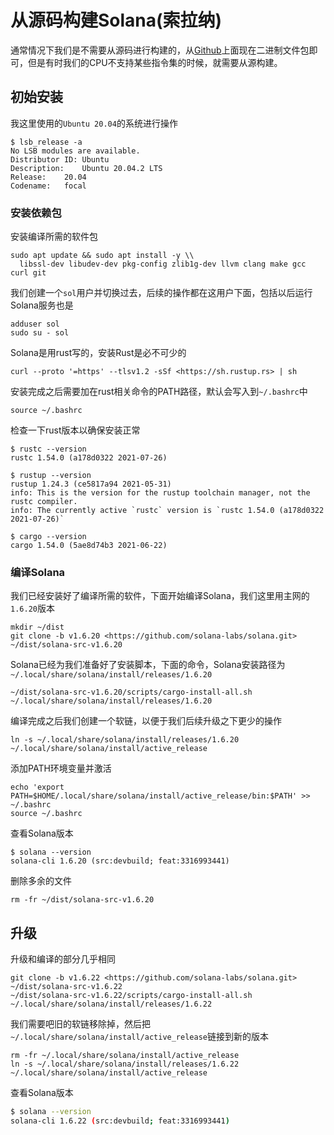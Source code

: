 # 从源码构建Solana(索拉纳)

通常情况下我们是不需要从源码进行构建的，从[Github](https://github.com/solana-labs/solana/releases)上面现在二进制文件包即可，但是有时我们的CPU不支持某些指令集的时候，就需要从源构建。

## 初始安装

我这里使用的`Ubuntu 20.04`的系统进行操作

```
$ lsb_release -a
No LSB modules are available.
Distributor ID:	Ubuntu
Description:	Ubuntu 20.04.2 LTS
Release:	20.04
Codename:	focal

```

### 安装依赖包

安装编译所需的软件包

```
sudo apt update && sudo apt install -y \\
  libssl-dev libudev-dev pkg-config zlib1g-dev llvm clang make gcc curl git

```

我们创建一个`sol`用户并切换过去，后续的操作都在这用户下面，包括以后运行Solana服务也是

```
adduser sol
sudo su - sol

```

Solana是用rust写的，安装Rust是必不可少的

```
curl --proto '=https' --tlsv1.2 -sSf <https://sh.rustup.rs> | sh

```

安装完成之后需要加在rust相关命令的PATH路径，默认会写入到`~/.bashrc`中

```
source ~/.bashrc

```

检查一下rust版本以确保安装正常

```
$ rustc --version
rustc 1.54.0 (a178d0322 2021-07-26)

$ rustup --version
rustup 1.24.3 (ce5817a94 2021-05-31)
info: This is the version for the rustup toolchain manager, not the rustc compiler.
info: The currently active `rustc` version is `rustc 1.54.0 (a178d0322 2021-07-26)`

$ cargo --version
cargo 1.54.0 (5ae8d74b3 2021-06-22)

```

### 编译Solana

我们已经安装好了编译所需的软件，下面开始编译Solana，我们这里用主网的`1.6.20`版本

```
mkdir ~/dist
git clone -b v1.6.20 <https://github.com/solana-labs/solana.git> ~/dist/solana-src-v1.6.20

```

Solana已经为我们准备好了安装脚本，下面的命令，Solana安装路径为`~/.local/share/solana/install/releases/1.6.20`

```
~/dist/solana-src-v1.6.20/scripts/cargo-install-all.sh ~/.local/share/solana/install/releases/1.6.20

```

编译完成之后我们创建一个软链，以便于我们后续升级之下更少的操作

```
ln -s ~/.local/share/solana/install/releases/1.6.20 ~/.local/share/solana/install/active_release

```

添加PATH环境变量并激活

```
echo 'export PATH=$HOME/.local/share/solana/install/active_release/bin:$PATH' >> ~/.bashrc
source ~/.bashrc

```

查看Solana版本

```
$ solana --version
solana-cli 1.6.20 (src:devbuild; feat:3316993441)

```

删除多余的文件

```
rm -fr ~/dist/solana-src-v1.6.20

```

## 升级

升级和编译的部分几乎相同

```
git clone -b v1.6.22 <https://github.com/solana-labs/solana.git> ~/dist/solana-src-v1.6.22
~/dist/solana-src-v1.6.22/scripts/cargo-install-all.sh ~/.local/share/solana/install/releases/1.6.22

```

我们需要吧旧的软链移除掉，然后把`~/.local/share/solana/install/active_release`链接到新的版本

```
rm -fr ~/.local/share/solana/install/active_release
ln -s ~/.local/share/solana/install/releases/1.6.22 ~/.local/share/solana/install/active_release

```

查看Solana版本

```bash
$ solana --version
solana-cli 1.6.22 (src:devbuild; feat:3316993441)

```